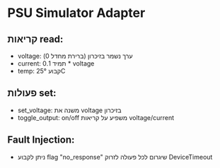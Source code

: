# PSU Simulator Adapter

## קריאות read:
- voltage: ערך נשמר בזיכרון (ברירת מחדל 0)
- current: תמיד 0.1 * voltage
- temp: קבוע 25°C

## פעולות set:
- set_voltage: משנה את voltage בזיכרון
- toggle_output: on/off משפיע על קריאות voltage/current

## Fault Injection:
- ניתן לקבוע flag "no_response" שיגרום לכל פעולה לזרוק DeviceTimeout

